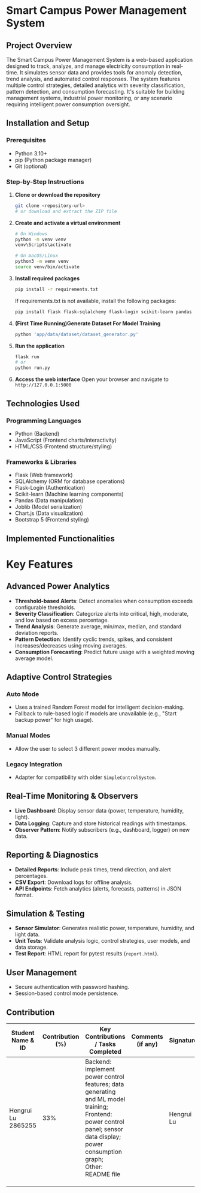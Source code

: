 # Smart Campus Power Management System

## Project Overview
The Smart Campus Power Management System is a web-based application designed to track, analyze, and manage electricity consumption in real-time. It simulates sensor data and provides tools for anomaly detection, trend analysis, and automated control responses. The system features multiple control strategies, detailed analytics with severity classification, pattern detection, and consumption forecasting. It's suitable for building management systems, industrial power monitoring, or any scenario requiring intelligent power consumption oversight.

## Installation and Setup

### Prerequisites
- Python 3.10+ 
- pip (Python package manager)
- Git (optional)

### Step-by-Step Instructions

1. **Clone or download the repository**
   ```bash
   git clone <repository-url>
   # or download and extract the ZIP file
   ```

2. **Create and activate a virtual environment**
   ```bash
   # On Windows
   python -m venv venv
   venv\Scripts\activate

   # On macOS/Linux
   python3 -m venv venv
   source venv/bin/activate
   ```

3. **Install required packages**
   ```bash
   pip install -r requirements.txt
   ```
   
   If requirements.txt is not available, install the following packages:
   ```bash
   pip install flask flask-sqlalchemy flask-login scikit-learn pandas joblib
   ```

4. **(First Time Running)Generate Dataset For Model Training**
   ```bash
   python 'app/data/dataset/dataset_generator.py'
   ```

6. **Run the application**
   ```bash
   flask run
   # or
   python run.py
   ```

7. **Access the web interface**
   Open your browser and navigate to `http://127.0.0.1:5000`

## Technologies Used

### Programming Languages
- Python (Backend)
- JavaScript (Frontend charts/interactivity)
- HTML/CSS (Frontend structure/styling)

### Frameworks & Libraries
- Flask (Web framework)
- SQLAlchemy (ORM for database operations)
- Flask-Login (Authentication)
- Scikit-learn (Machine learning components)
- Pandas (Data manipulation)
- Joblib (Model serialization)
- Chart.js (Data visualization)
- Bootstrap 5 (Frontend styling)

## Implemented Functionalities

# Key Features

## Advanced Power Analytics

- **Threshold-based Alerts**: Detect anomalies when consumption exceeds configurable thresholds.
- **Severity Classification**: Categorize alerts into critical, high, moderate, and low based on excess percentage.
- **Trend Analysis**: Generate average, min/max, median, and standard deviation reports.
- **Pattern Detection**: Identify cyclic trends, spikes, and consistent increases/decreases using moving averages.
- **Consumption Forecasting**: Predict future usage with a weighted moving average model.

## Adaptive Control Strategies

### Auto Mode
- Uses a trained Random Forest model for intelligent decision-making.
- Fallback to rule-based logic if models are unavailable (e.g., "Start backup power" for high usage).

### Manual Modes
- Allow the user to select 3 different power modes manually.

### Legacy Integration
- Adapter for compatibility with older `SimpleControlSystem`.

## Real-Time Monitoring & Observers

- **Live Dashboard**: Display sensor data (power, temperature, humidity, light).
- **Data Logging**: Capture and store historical readings with timestamps.
- **Observer Pattern**: Notify subscribers (e.g., dashboard, logger) on new data.

## Reporting & Diagnostics

- **Detailed Reports**: Include peak times, trend direction, and alert percentages.
- **CSV Export**: Download logs for offline analysis.
- **API Endpoints**: Fetch analytics (alerts, forecasts, patterns) in JSON format.

## Simulation & Testing

- **Sensor Simulator**: Generates realistic power, temperature, humidity, and light data.
- **Unit Tests**: Validate analysis logic, control strategies, user models, and data storage.
- **Test Report**: HTML report for pytest results (`report.html`).

## User Management

- Secure authentication with password hashing.
- Session-based control mode persistence.


## Contribution
| Student Name & ID | Contribution (%) | Key Contributions / Tasks Completed | Comments (if any) | Signature |
|--------|--------|--------|--------|--------|
|Hengrui Lu 2865255|33%|Backend: implement power control features; data generating and ML model training; <br>Frontend: power control panel; sensor data display; power consumption graph; <br>Other: README file|        |Hengrui Lu|
|        |        |        |        |        |
|        |        |        |        |        |
|        |        |        |        |        |
